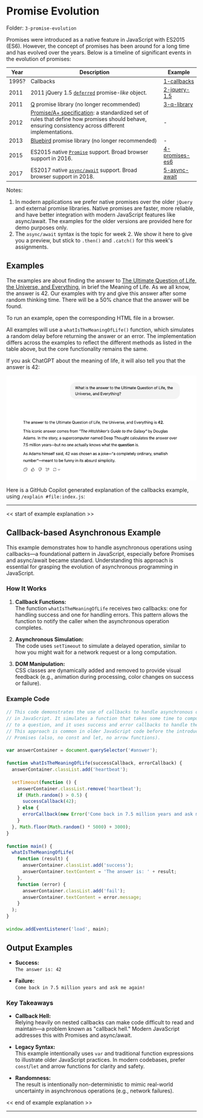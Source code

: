 # Promise Evolution

Folder: `3-promise-evolution`

Promises were introduced as a native feature in JavaScript with ES2015 (ES6). However, the concept of promises has been around for a long time and has evolved over the years. Below is a timeline of significant events in the evolution of promises:

| Year | Description | Example |
|------|-------------|---------|
| 1995? | Callbacks   | [1-callbacks](promise-evolution/1-callbacks) |
| 2011 | 2011 jQuery 1.5 [`deferred`](https://api.jquery.com/category/deferred-object/) promise-_like_ object. | [2-jquery-1.5](promise-evolution/2-jquery-1.5) |
| 2011 | [Q](https://github.com/kriskowal/q) promise library (no longer recommended) | [3-q-library](promise-evolution/3-q-library) |
| 2012 | [Promise/A+ specification](https://promisesaplus.com/): a standardized set of rules that define how promises should behave, ensuring consistency across different implementations.| - |
| 2013 | [Bluebird](https://github.com/petkaantonov/bluebird)  promise library (no longer recommended) | - |
| 2015 | ES2015 native [`Promise`](https://developer.mozilla.org/en-US/docs/Web/JavaScript/Reference/Global_Objects/Promise) support. Broad browser support in 2016. | [4-promises-es6](promise-evolution/4-promises-es6) |
| 2017 | ES2017 native [`async/await`](https://developer.mozilla.org/en-US/docs/Web/JavaScript/Reference/Statements/async_function) support. Broad browser support in 2018. | [5-async-await](promise-evolution/5-async-await) |

Notes:

1. In modern applications we prefer native promises over the older `jQuery` and external promise libraries. Native promises are faster, more reliable, and have better integration with modern JavaScript features like async/await.
 The examples for the older versions are provided here for demo purposes only.
2. The `async/await` syntax is the topic for week 2. We show it here to give you a preview, but stick to `.then()` and `.catch()` for this week's assignments.

## Examples

The examples are about finding the answer to [The Ultimate Question of Life, the Universe, and Everything](https://en.wikipedia.org/wiki/Phrases_from_The_Hitchhiker%27s_Guide_to_the_Galaxy#_The_Answer_to_the_Ultimate_Question_of_Life,_the_Universe,_and_Everything_is_42), in brief the Meaning of Life. As we all know, the answer is 42. Our examples with try and give this answer after some random thinking time. There will be a 50% chance that the answer will be found.

To run an example, open the corresponding HTML file in a browser.

All examples will use a `whatIsTheMeaningOfLife()` function, which simulates a random delay before returning the answer or an error. The implementation differs across the examples to reflect the different methods as listed in the table above, but the core functionality remains the same.

If you ask ChatGPT about the meaning of life, it will also tell you that the answer is 42:

![meaning-of-life](../assets/meaning-of-life.png)

Here is a GitHub Copilot generated explanation of the callbacks example, using `/explain #file:index.js`:

---
<< start of example explanation >>

## Callback-based Asynchronous Example

This example demonstrates how to handle asynchronous operations using callbacks—a foundational pattern in JavaScript, especially before Promises and async/await became standard. Understanding this approach is essential for grasping the evolution of asynchronous programming in JavaScript.

### How It Works

1. **Callback Functions:**  
   The function `whatIsTheMeaningOfLife` receives two callbacks: one for handling success and one for handling errors. This pattern allows the function to notify the caller when the asynchronous operation completes.

2. **Asynchronous Simulation:**  
   The code uses `setTimeout` to simulate a delayed operation, similar to how you might wait for a network request or a long computation.

3. **DOM Manipulation:**  
   CSS classes are dynamically added and removed to provide visual feedback (e.g., animation during processing, color changes on success or failure).

### Example Code

```javascript
// This code demonstrates the use of callbacks to handle asynchronous operations
// in JavaScript. It simulates a function that takes some time to compute the answer
// to a question, and it uses success and error callbacks to handle the result.
// This approach is common in older JavaScript code before the introduction of
// Promises (also, no const and let, no arrow functions).

var answerContainer = document.querySelector('#answer');

function whatIsTheMeaningOfLife(successCallback, errorCallback) {
  answerContainer.classList.add('heartbeat');

  setTimeout(function () {
    answerContainer.classList.remove('heartbeat');
    if (Math.random() > 0.5) {
      successCallback(42);
    } else {
      errorCallback(new Error('Come back in 7.5 million years and ask me again!'));
    }
  }, Math.floor(Math.random() * 5000) + 3000);
}

function main() {
  whatIsTheMeaningOfLife(
    function (result) {
      answerContainer.classList.add('success');
      answerContainer.textContent = 'The answer is: ' + result;
    },
    function (error) {
      answerContainer.classList.add('fail');
      answerContainer.textContent = error.message;
    }
  );
}

window.addEventListener('load', main);
```

## Output Examples

- **Success:**  
  `The answer is: 42`

- **Failure:**  
  `Come back in 7.5 million years and ask me again!`

### Key Takeaways

- **Callback Hell:**  
  Relying heavily on nested callbacks can make code difficult to read and maintain—a problem known as "callback hell." Modern JavaScript addresses this with Promises and async/await.

- **Legacy Syntax:**  
  This example intentionally uses `var` and traditional function expressions to illustrate older JavaScript practices. In modern codebases, prefer `const`/`let` and arrow functions for clarity and safety.

- **Randomness:**  
  The result is intentionally non-deterministic to mimic real-world uncertainty in asynchronous operations (e.g., network failures).

<< end of example explanation >>

---

